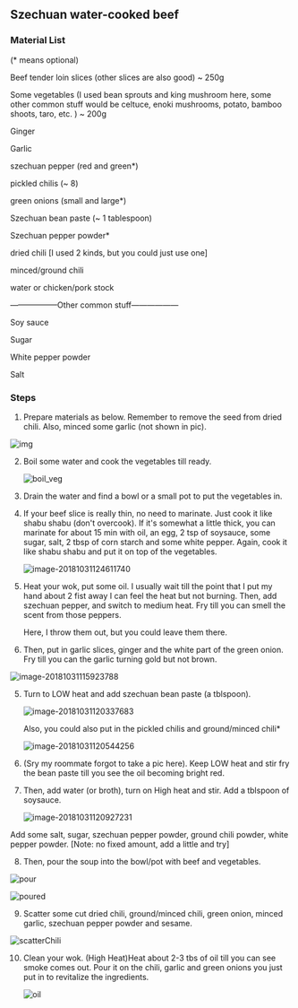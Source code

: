 ## Szechuan water-cooked beef

### Material List

(* means optional)

Beef tender loin slices (other slices are also good) ~ 250g

Some vegetables (I used bean sprouts and king mushroom here, some other common stuff would be celtuce, enoki mushrooms, potato, bamboo shoots, taro,  etc. ) ~ 200g

Ginger

Garlic

szechuan pepper (red and green*)

pickled chilis (~ 8)

green onions (small and large*)

Szechuan bean paste (~ 1 tablespoon)

Szechuan pepper powder*

dried chili [I used 2 kinds, but you could just use one]

minced/ground chili

water or chicken/pork stock

——————Other common stuff——————

Soy sauce

Sugar

White pepper powder

Salt



### Steps

1. Prepare materials as below. Remember to remove the seed from dried chili. Also, minced some garlic (not shown in pic). 

![img](./material.jpeg)

2. Boil some water and cook the vegetables till ready.

   ![boil_veg](./veg.jpeg)

3. Drain the water and find a bowl or a small pot to put the vegetables in.

4. If your beef slice is really thin, no need to marinate. Just cook it like shabu shabu (don't overcook). If it's somewhat a little thick, you can marinate for about 15 min with oil, an egg, 2 tsp of soysauce, some sugar, salt,  2 tbsp of corn starch and some white pepper. Again, cook it like shabu shabu and put it on top of the vegetables. 

   ![image-20181031124611740](./pepper.jpeg)

5. Heat your wok, put some oil. I usually wait till the point that I put my hand about 2 fist away I can feel the heat but not burning. Then, add szechuan pepper, and switch to medium heat. Fry till you can smell the scent from those peppers. 

   Here, I throw them out, but you could leave them there. 

4. Then, put in garlic slices, ginger and the white part of the green onion. Fry till you can the garlic turning gold but not brown.

![image-20181031115923788](./spices.jpeg)

5. Turn to LOW heat and add szechuan bean paste (a tblspoon). 

   ![image-20181031120337683](./beanPaste.jpeg)

   Also, you could also put in the pickled chilis and ground/minced chili*

   ![image-20181031120544256](./all.jpeg)

6. (Sry my roommate forgot to take a pic here). Keep LOW heat and stir fry the bean paste till you see the oil becoming bright red. 

7. Then, add water (or broth),  turn on High heat and stir. Add a tblspoon of soysauce. 

   ![image-20181031120927231](./soysauce.jpeg)

Add some salt, sugar, szechuan pepper powder, ground chili powder, white pepper powder. [Note: no fixed amount, add a little and try]

8. Then, pour the soup into the bowl/pot with beef and vegetables. 

![pour](./pour.jpeg)

![poured](./poured.jpeg)

9. Scatter some cut dried chili, ground/minced chili, green onion, minced garlic, szechuan pepper powder and sesame. 

![scatterChili](./scatter.jpeg)

10. Clean your wok. (High Heat)Heat about 2-3 tbs of oil till you can see smoke comes out. Pour it on the chili, garlic and green onions you just put in to revitalize the ingredients. 

    ![oil](./oil.jpeg)